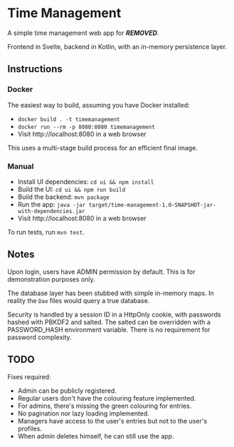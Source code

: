 # Time Management

A simple time management web app for ***REMOVED***.

Frontend in Svelte, backend in Kotlin, with an in-memory persistence layer.

## Instructions

### Docker

The easiest way to build, assuming you have Docker installed:

* `docker build . -t timemanagement`
* `docker run --rm -p 8080:8080 timemanagement`
* Visit http://localhost:8080 in a web browser

This uses a multi-stage build process for an efficient final image.

### Manual

* Install UI dependencies: `cd ui && npm install`
* Build the UI: `cd ui && npm run build`
* Build the backend: `mvn package`
* Run the app: `java -jar target/time-management-1.0-SNAPSHOT-jar-with-dependencies.jar`
* Visit http://localhost:8080 in a web browser

To run tests, run `mvn test`.

## Notes

Upon login, users have ADMIN permission by default. This is for demonstration purposes only.

The database layer has been stubbed with simple in-memory maps. In reality the `Dao` files
would query a true database.

Security is handled by a session ID in a HttpOnly cookie, with passwords hashed with PBKDF2
and salted. The salted can be overridden with a PASSWORD_HASH environment variable.
There is no requirement for password complexity. 


## TODO

Fixes required:

- Admin can be publicly registered.
- Regular users don't have the colouring feature implemented.
- For admins, there's missing the green colouring for entries.
- No pagination nor lazy loading implemented.
- Managers have access to the user's entries but not to the user's profiles.
 - When admin deletes himself, he can still use the app.